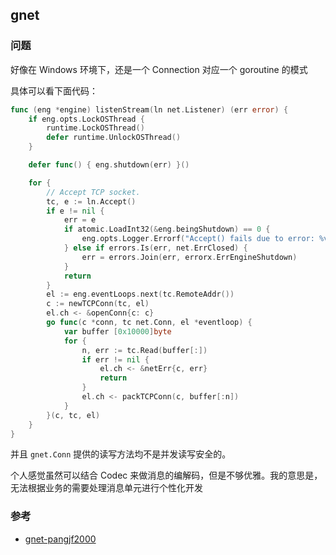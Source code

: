 ## gnet

### 问题

好像在 Windows 环境下，还是一个 Connection 对应一个 goroutine 的模式

具体可以看下面代码：

```go
func (eng *engine) listenStream(ln net.Listener) (err error) {
	if eng.opts.LockOSThread {
		runtime.LockOSThread()
		defer runtime.UnlockOSThread()
	}

	defer func() { eng.shutdown(err) }()

	for {
		// Accept TCP socket.
		tc, e := ln.Accept()
		if e != nil {
			err = e
			if atomic.LoadInt32(&eng.beingShutdown) == 0 {
				eng.opts.Logger.Errorf("Accept() fails due to error: %v", err)
			} else if errors.Is(err, net.ErrClosed) {
				err = errors.Join(err, errorx.ErrEngineShutdown)
			}
			return
		}
		el := eng.eventLoops.next(tc.RemoteAddr())
		c := newTCPConn(tc, el)
		el.ch <- &openConn{c: c}
		go func(c *conn, tc net.Conn, el *eventloop) {
			var buffer [0x10000]byte
			for {
				n, err := tc.Read(buffer[:])
				if err != nil {
					el.ch <- &netErr{c, err}
					return
				}
				el.ch <- packTCPConn(c, buffer[:n])
			}
		}(c, tc, el)
	}
}
```

并且 `gnet.Conn` 提供的读写方法均不是并发读写安全的。

个人感觉虽然可以结合 Codec 来做消息的编解码，但是不够优雅。我的意思是，无法根据业务的需要处理消息单元进行个性化开发

### 参考

- [gnet-pangjf2000](https://strikefreedom.top/archives/go-event-loop-networking-library-gnet)

```

```

